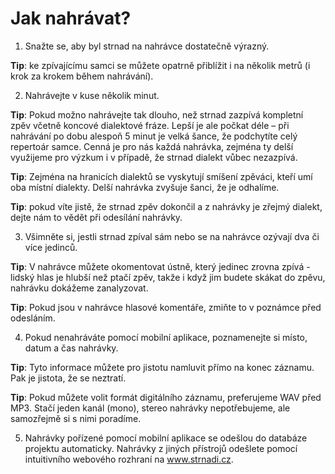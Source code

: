 
# Jak nahrávat?

1. Snažte se, aby byl strnad na nahrávce dostatečně výrazný.

**Tip**: ke zpívajícímu samci se můžete opatrně přiblížit i na několik metrů (i krok za krokem během nahrávání). 

2. Nahrávejte v kuse několik minut.

**Tip**: Pokud možno nahrávejte tak dlouho, než strnad zazpívá kompletní zpěv včetně koncové dialektové fráze. Lepší je ale počkat déle – při nahrávání po dobu alespoň 5 minut je velká šance, že podchytíte celý repertoár samce. Cenná je pro nás každá nahrávka, zejména ty delší využijeme pro výzkum i v případě, že strnad dialekt vůbec nezazpívá.

**Tip**: Zejména na hranicích dialektů se vyskytují smíšení zpěváci, kteří umí oba místní dialekty. Delší nahrávka zvyšuje šanci, že je odhalíme.

**Tip**: pokud víte jistě, že strnad zpěv dokončil a z nahrávky je zřejmý dialekt, dejte nám to vědět při odesílání nahrávky.


3. Všimněte si, jestli strnad zpíval sám nebo se na nahrávce ozývají dva či více jedinců.

**Tip**: V nahrávce můžete okomentovat ústně, který jedinec zrovna zpívá  - lidský hlas je hlubší než ptačí zpěv, takže i když jim budete skákat do zpěvu, nahrávku dokážeme zanalyzovat.

**Tip**: Pokud jsou v nahrávce hlasové komentáře, zmiňte to v poznámce před odesláním.


4. Pokud nenahráváte pomocí mobilní aplikace, poznamenejte si místo, datum a čas nahrávky.

**Tip**: Tyto informace můžete pro jistotu namluvit přímo na konec záznamu. Pak je jistota, že se neztratí.

**Tip**: Pokud můžete volit formát digitálního záznamu, preferujeme WAV před MP3. Stačí jeden kanál (mono), stereo nahrávky nepotřebujeme, ale samozřejmě si s nimi poradíme.

5. Nahrávky pořízené pomocí mobilní aplikace se odešlou do databáze projektu automaticky. Nahrávky z jiných přístrojů odešlete pomocí intuitivního webového rozhraní na www.strnadi.cz.
